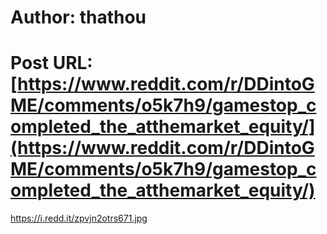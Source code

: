 # Author: thathou
# Post URL: [https://www.reddit.com/r/DDintoGME/comments/o5k7h9/gamestop_completed_the_atthemarket_equity/](https://www.reddit.com/r/DDintoGME/comments/o5k7h9/gamestop_completed_the_atthemarket_equity/)


https://i.redd.it/zpvjn2otrs671.jpg